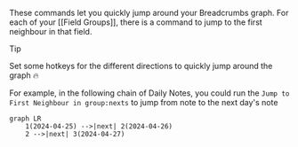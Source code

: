 These commands let you quickly jump around your Breadcrumbs graph. For each of your [[Field Groups]], there is a command to jump to the first neighbour in that field.

> [!TIP]
> Set some hotkeys for the different directions to quickly jump around the graph 🔥

For example, in the following chain of Daily Notes, you could run the `Jump to First Neighbour in group:nexts` to jump from note to the next day's note

```mermaid
graph LR
	1(2024-04-25) -->|next| 2(2024-04-26) 
	2 -->|next| 3(2024-04-27)
```
